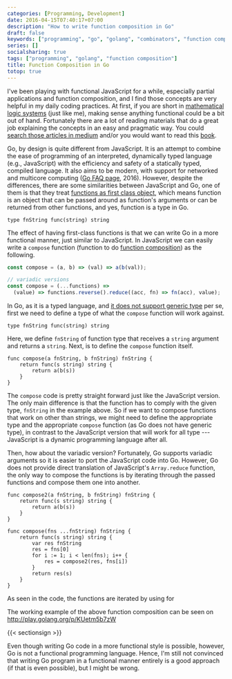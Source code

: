 ```yaml
---
categories: [Programming, Development]
date: 2016-04-15T07:40:17+07:00
description: "How to write function composition in Go"
draft: false
keywords: ["programming", "go", "golang", "combinators", "function composition", "javascript", "composition"]
series: []
socialsharing: true
tags: ["programming", "golang", "function composition"]
title: Function Composition in Go
totop: true
---
```

I've been playing with functional JavaScript for a while, especially partial
applications and function composition, and I find those concepts are very
helpful in my daily coding practices. At first, if you are short in
[mathematical logic systems][wiki-logic-wiki] (just like me), making sense
anything functional could be a bit out of hand. Fortunately there are a lot
of reading materials that do a great job explaining the concepts in an easy and
pragmatic way. You could [search those articles in medium][medium-functional-js]
and/or you would want to read this [book][js-alonge].

Go, by design is quite different from JavaScript. It is an attempt to combine
the ease of programming of an interpreted, dynamically typed language (e.g., JavaScript) with the efficiency and safety of a statically typed,
compiled language. It also aims to
be modern, with support for networked and multicore computing
([Go FAQ page][go-faq-why], 2016). However, despite the differences, there are some similarities
between JavaScript and Go, one of them is that they treat
[functions as first class object][wiki-first-class-function],
which means function is an object that can be passed
around as function's arguments or can be returned from other functions,
and yes, function is a type in Go.

```
type fnString func(string) string
```

The effect of having first-class functions is that we can write Go in a more functional manner, just similar to JavaScript.
In JavaScript we can easily write a `compose` function (function to do
[function composition][wiki-fn-composition]) as the following.

```js
const compose = (a, b) => (val) => a(b(val));

// variadic versions
const compose = (...functions) =>
  (value) => functions.reverse().reduce((acc, fn) => fn(acc), value);
```

In Go, as it is a typed language, and
[it does not support generic type][go-faq-generics]
per se, first we need to define a type of what the `compose` function
will work against.

```
type fnString func(string) string
```

Here, we define `fnString` of function type that receives a `string`
argument and returns a `string`. Next, is to define the `compose`
function itself.

```
func compose(a fnString, b fnString) fnString {
	return func(s string) string {
		return a(b(s))
	}
}
```

The `compose` code is pretty straight forward just like the JavaScript
version. The only main difference is that the function has to comply with the
given type, `fnString` in the example above. So if we want to compose functions
that work on other than strings, we might need to define the appropriate type and the appropriate `compose` function (as Go does not have generic type),
in contrast to the JavaScript version that will work for all type
---JavaScript is a dynamic programming language after all.

Then, how about the variadic version? Fortunately, Go supports variadic
arguments so it is easier to port the JavaScript code into Go.
However, Go does not
provide direct translation of JavaScript's `Array.reduce` function, the
only way to compose the functions is by iterating through the passed
functions and compose them one into another.

```
func compose2(a fnString, b fnString) fnString {
	return func(s string) string {
		return a(b(s))
	}
}

func compose(fns ...fnString) fnString {
	return func(s string) string {
		var res fnString
		res = fns[0]
		for i := 1; i < len(fns); i++ {
			res = compose2(res, fns[i])
		}
		return res(s)
	}
}
```

As seen in the code, the functions are iterated by using for

The working example of the above function composition can be seen on
http://play.golang.org/p/KUetm5b7zW

{{< sectionsign >}}

Even though writing Go code in a more functional style is possible, however, Go is not a functional programming language. Hence, I'm still not convinced
that writing Go program in a functional manner entirely is a good approach (if that is even possible), but I might be wrong.


[wiki-logic-wiki]: https://en.wikipedia.org/wiki/Mathematical_logic
[js-alonge]: https://leanpub.com/javascript-allonge/read
[medium-functional-js]: https://medium.com/search?q=functional%20javascript
[go-faq-why]: https://golang.org/doc/faq#creating_a_new_language
[wiki-first-class-function]: https://en.wikipedia.org/wiki/First-class_function
[wiki-fn-composition]: https://en.wikipedia.org/wiki/Function_composition_%28computer_science%29
[go-faq-generics]: https://golang.org/doc/faq#generics
